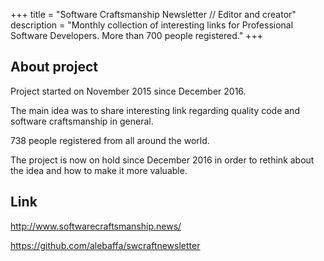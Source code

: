 +++
title = "Software Craftsmanship Newsletter // Editor and creator"
description = "Monthly collection of interesting links for Professional Software Developers. More than 700 people registered."
+++

## About project

Project started on November 2015 since December 2016. 

The main idea was to share interesting link regarding quality code and software craftsmanship in general.

738 people registered from all around the world. 

The project is now on hold since December 2016 in order to rethink about the idea and how to make it more valuable.

## Link

http://www.softwarecraftsmanship.news/

https://github.com/alebaffa/swcraftnewsletter